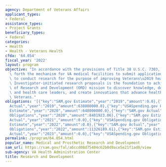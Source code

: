 ```yaml
---
agency: Department of Veterans Affairs
applicant_types:
- Federal
assistance_types:
- Project Grants
beneficiary_types:
- Federal
categories:
- Health
- Health - Veterans Health
cfda: '64.054'
fiscal_year: '2022'
layout: program
objective: "In accordance with the provisions of Title 38 U.S.C. 7303, this part sets\
  \ forth the mechanism for VA medical facilities to submit applications for VA employees\
  \ to conduct research for the purpose of improving Veterans\u2019 health and well-being.\
  \ Investigator-initiated research proposals is the foundation to achieving the Office\
  \ of Research and Development (ORD) mission to discover knowledge, develop VA researchers\
  \ and health care leaders, and create innovations that advance health care for our\
  \ Veterans."
obligations: '[{"key":"SAM.gov Estimate","year":"2019","amount":0.0},{"key":"SAM.gov
  Actual","year":"2019","amount":638000000.0},{"key":"USASpending.gov Obligations","year":"2019","amount":3017657.29},{"key":"SAM.gov
  Estimate","year":"2020","amount":648000000.0},{"key":"SAM.gov Actual","year":"2020","amount":0.0},{"key":"USASpending.gov
  Obligations","year":"2020","amount":8401923.06},{"key":"SAM.gov Estimate","year":"2021","amount":669000000.0},{"key":"SAM.gov
  Actual","year":"2021","amount":0.0},{"key":"USASpending.gov Obligations","year":"2021","amount":4265652.64},{"key":"SAM.gov
  Estimate","year":"2022","amount":0.0},{"key":"SAM.gov Actual","year":"2022","amount":882000000.0},{"key":"USASpending.gov
  Obligations","year":"2022","amount":11326189.61},{"key":"SAM.gov Estimate","year":"2023","amount":916000000.0},{"key":"SAM.gov
  Actual","year":"2023","amount":0.0},{"key":"USASpending.gov Obligations","year":"2023","amount":4591925.41}]'
permalink: /program/64.054.html
popular_name: Medical and Prosthetic Research and Development
sam_url: https://sam.gov/fal/a6ccd08d75404c62b0d9ace5e21f1ad0/view
sub-agency: VA Health Administration Center
title: Research and Development
---
```

